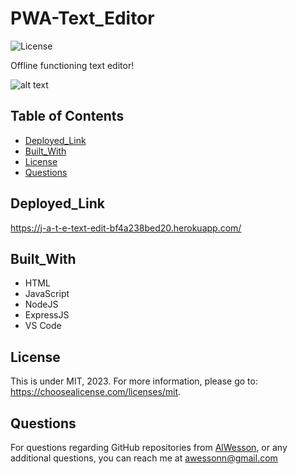 # PWA-Text_Editor

![License](https://img.shields.io/badge/license-MIT-yellow.svg)

Offline functioning text editor! 

![alt text](https://raw.githubusercontent.com/AlWesson/PWA-Text_Editor/main/client/src/images/)

## Table of Contents
 - [Deployed_Link](#Deployed_Link)
 - [Built_With](#Built_With)
 - [License](#License)
 - [Questions](#Questions)

## Deployed_Link 

  https://j-a-t-e-text-edit-bf4a238bed20.herokuapp.com/


## Built_With 

 - HTML
 - JavaScript
 - NodeJS
 - ExpressJS
 - VS Code

## License

  This is under MIT, 2023. For more information, please go to: https://choosealicense.com/licenses/mit.

## Questions 

  For questions regarding GitHub repositories from [AlWesson](https://github.com/AlWesson), or any additional questions, you can reach me at awessonn@gmail.com
